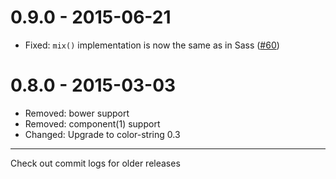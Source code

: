 # 0.9.0 - 2015-06-21

- Fixed: `mix()` implementation is now the same as in Sass
([#60](https://github.com/harthur/color/pull/60))

# 0.8.0 - 2015-03-03

- Removed: bower support
- Removed: component(1) support
- Changed: Upgrade to color-string 0.3

---

Check out commit logs for older releases
